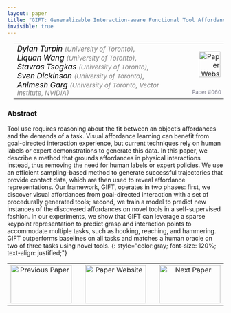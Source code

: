 ```yaml
---
layout: paper
title: "GIFT: Generalizable Interaction-aware Functional Tool Affordances without Labels"
invisible: true
---
```

<table width = "95%" style="padding-left: 15px; margin-left: auto; margin-right: 10px;">
<tr><td style = "vertical-align: top; padding-right: 25px;" rowspan="2">
<span style="color:black; font-size: 110%;"><i>
Dylan Turpin <span style="color:gray; font-size: 85%">(University of Toronto)</span><span style="color:gray; font-size: 100%">,</span><br>  Liquan Wang <span style="color:gray; font-size: 85%">(University of Toronto)</span><span style="color:gray; font-size: 100%">,</span><br>  Stavros Tsogkas <span style="color:gray; font-size: 85%">(University of Toronto)</span><span style="color:gray; font-size: 100%">,</span><br>  Sven Dickinson <span style="color:gray; font-size: 85%">(University of Toronto)</span><span style="color:gray; font-size: 100%">,</span><br>  Animesh Garg <span style="color:gray; font-size: 85%">(University of Toronto, Vector Institute, NVIDIA)</span>
</i></span>
</td>
<td style="text-align: right;"><a href="http://www.roboticsproceedings.org/rss17/p060.pdf"><img src="{{ site.baseurl }}/images/paper_link.png" alt="Paper Website" width = "50"  height = "60"/></a><br>     </td>
</tr>
<tr>
<td style="color:#777789; text-align:right; font-size: 75%; margin-right:10px;">Paper&nbsp;#060</td>
</tr>
</table>


### Abstract
Tool use requires reasoning about the fit between an object’s affordances and the demands of a task. Visual affordance learning can benefit from goal-directed interaction experience, but current techniques rely on human labels or expert demonstrations to generate this data. In this paper, we describe a method that grounds affordances in physical interactions instead, thus removing the need for human labels or expert policies. We use an efficient sampling-based method to generate successful trajectories that provide contact data, which are then used to reveal affordance representations. Our framework, GIFT, operates in two phases: first, we discover visual affordances from goal-directed interaction with a set of procedurally generated tools; second, we train a model to predict new instances of the discovered affordances on novel tools in a self-supervised fashion. In our experiments, we show that GIFT can leverage a sparse keypoint representation to predict grasp and interaction points to accommodate multiple tasks, such as hooking, reaching, and hammering. GIFT outperforms baselines on all tasks and matches a human oracle on two of three tasks using novel tools.
{: style="color:gray; font-size: 120%; text-align: justified;"}



<table width="100%">
 <tr>
    <td style="width: 30%; text-align: center;"><a href="{{ site.baseurl }}/program/papers/059/">
<img src="{{ site.baseurl }}/images/previous_icon.png"
       alt="Previous Paper" width = "142"  height = "90"/> 
</a> </td>
<td style="text-align: center;"><a href="{{ site.baseurl }}/program/papers">
<img src="{{ site.baseurl }}/images/overview_icon.png"
       alt="Paper Website" width = "142"  height = "90"/> 
</a> </td>
    <td style="width: 30%; text-align: center;"><a href="{{ site.baseurl }}/program/papers/061/">
    <img src="{{ site.baseurl }}/images/next_icon.png"
        alt="Next Paper" width = "142"  height = "90"/>
    </a></td>
</tr>
</table>